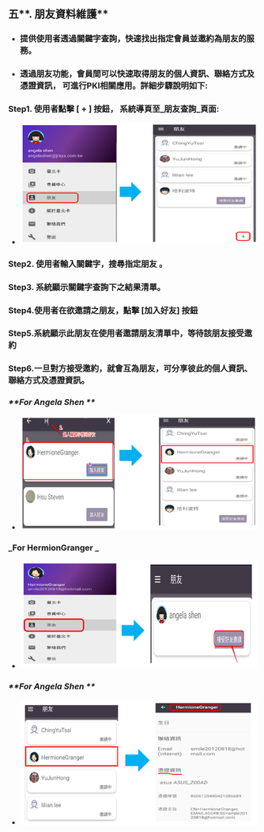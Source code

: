 ## 五**. 朋友資料維護**

* ### 提供使用者透過關鍵字查詢，快速找出指定會員並邀約為朋友的服務。
* ### 透過朋友功能，會員間可以快速取得朋友的個人資訊、聯絡方式及憑證資訊， 可進行PKI相關應用。詳細步驟說明如下:

### Step1. 使用者點擊 \[ + \] 按鈕， 系統導頁至_朋友查詢_頁面:

* ![](/assets/friend_01.png)

### Step2. 使用者輸入關鍵字，搜尋指定朋友 。

### Step3. 系統顯示關鍵字查詢下之結果清單。

### Step4.使用者在欲邀請之朋友，點擊  \[加入好友\] 按鈕

### Step5.系統顯示此朋友在使用者邀請朋友清單中，等待該朋友接受邀約

### Step6.一旦對方接受邀約，就會互為朋友，可分享彼此的個人資訊、聯絡方式及憑證資訊。

### _**For Angela Shen **_

* ![](/assets/邀請清單1.png)

### _For HermionGranger  _

* ![](/assets/H_menu2_forfriend.png)

### _**For Angela Shen **_

* ![](/assets/friend_final.png)



